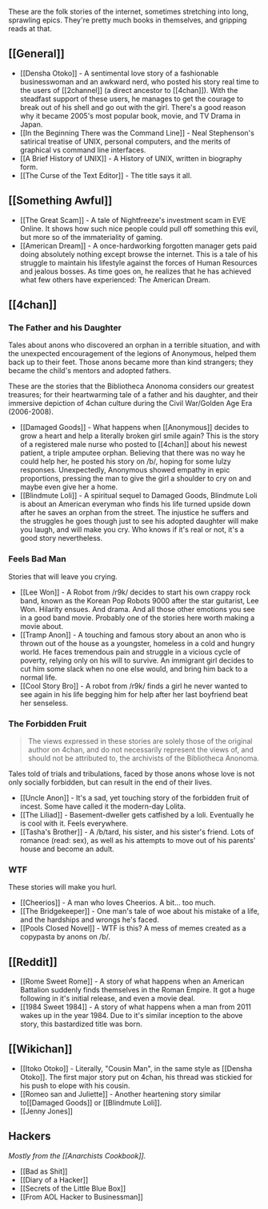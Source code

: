 These are the folk stories of the internet, sometimes stretching into long, sprawling epics. They're pretty much books in themselves, and gripping reads at that.

## [[General]]

* [[Densha Otoko]] - A sentimental love story of a fashionable businesswoman and an awkward nerd, who posted his story real time to the users of [[2channel]] (a direct ancestor to [[4chan]]). With the steadfast support of these users, he manages to get the courage to break out of his shell and go out with the girl. There's a good reason why it became 2005's most popular book, movie, and TV Drama in Japan.
* [[In the Beginning There was the Command Line]] - Neal Stephenson's satirical treatise of UNIX, personal computers, and the merits of graphical vs command line interfaces.
* [[A Brief History of UNIX]] - A History of UNIX, written in biography form.
* [[The Curse of the Text Editor]] - The title says it all.

## [[Something Awful]]

* [[The Great Scam]] - A tale of Nightfreeze's investment scam in EVE Online. It shows how such nice people could pull off something this evil, but more so of the immateriality of gaming.
* [[American Dream]] - A once-hardworking forgotten manager gets paid doing absolutely nothing except browse the internet. This is a tale of his struggle to maintain his lifestyle against the forces of Human Resources  and jealous bosses. As time goes on, he realizes that he has achieved what few others have experienced: The American Dream.

## [[4chan]]

### The Father and his Daughter

Tales about anons who discovered an orphan in a terrible situation, and with the unexpected encouragement of the legions of Anonymous, helped them back up to their feet. Those anons became more than kind strangers; they became the child's mentors and adopted fathers.

These are the stories that the Bibliotheca Anonoma considers our greatest treasures; for their heartwarming tale of a father and his daughter, and their immersive depiction of 4chan culture during the Civil War/Golden Age Era (2006-2008).

* [[Damaged Goods]] - What happens when [[Anonymous]] decides to grow a heart and help a literally broken girl smile again? This is the story of a registered male nurse who posted to [[4chan]] about his newest patient, a triple amputee orphan. Believing that there was no way he could help her, he posted his story on /b/, hoping for some lulzy responses. Unexpectedly, Anonymous showed empathy in epic proportions, pressing the man to give the girl a shoulder to cry on and maybe even give her a home.
* [[Blindmute Loli]] - A spiritual sequel to Damaged Goods, Blindmute Loli is about an American everyman who finds his life turned upside down after he saves an orphan from the street. The injustice he suffers and the struggles he goes though just to see his adopted daughter will make you laugh, and will make you cry. Who knows if it's real or not, it's a good story nevertheless.

### Feels Bad Man

Stories that will leave you crying.

* [[Lee Won]] - A Robot from /r9k/ decides to start his own crappy rock band, known as the Korean Pop Robots 9000 after the star guitarist, Lee Won. Hilarity ensues. And drama. And all those other emotions you see in a good band movie. Probably one of the stories here worth making a movie about.
* [[Tramp Anon]] - A touching and famous story about an anon who is thrown out of the house as a youngster, homeless in a cold and hungry world. He faces tremendous pain and struggle in a vicious cycle of poverty, relying only on his will to survive. An immigrant girl decides to cut him some slack when no one else would, and bring him back to a normal life.
* [[Cool Story Bro]] - A robot from /r9k/ finds a girl he never wanted to see again in his life begging him for help after her last boyfriend beat her senseless.

### The Forbidden Fruit

> The views expressed in these stories are solely those of the original author on 4chan, and do not necessarily represent the views of, and should not be attributed to, the archivists of the Bibliotheca Anonoma.

Tales told of trials and tribulations, faced by those anons whose love is not only socially forbidden, but can result in the end of their lives.

* [[Uncle Anon]] - It's a sad, yet touching story of the forbidden fruit of incest. Some have called it the modern-day Lolita.
* [[The Liliad]] - Basement-dweller gets catfished by a loli.  Eventually he is cool with it.  Feels everywhere.
* [[Tasha's Brother]] - A /b/tard, his sister, and his sister's friend. Lots of romance (read: sex), as well as his attempts to move out of his parents' house and become an adult.

### WTF

These stories will make you hurl.

* [[Cheerios]] - A man who loves Cheerios. A bit... too much.
* [[The Bridgekeeper]] - One man's tale of woe about his mistake of a life, and the hardships and wrongs he's faced.
* [[Pools Closed Novel]] - WTF is this? A mess of memes created as a copypasta by anons on /b/.

## [[Reddit]]

* [[Rome Sweet Rome]] - A story of what happens when an American Battalion suddenly finds themselves in the Roman Empire. It got a huge following in it's initial release, and even a movie deal.
* [[1984 Sweet 1984]] - A story of what happens when a man from 2011 wakes up in the year 1984. Due to it's similar inception to the above story, this bastardized title was born.

## [[Wikichan]]

* [[Itoko Otoko]] - Literally, "Cousin Man", in the same style as [[Densha Otoko]]. The first major story put on 4chan, his thread was stickied for his push to elope with his cousin.
* [[Romeo san and Juliette]] - Another heartening story similar to[[Damaged Goods]] or [[Blindmute Loli]].
* [[Jenny Jones]]

## Hackers

_Mostly from the [[Anarchists Cookbook]]._

* [[Bad as Shit]]
* [[Diary of a Hacker]]
* [[Secrets of the Little Blue Box]]
* [[From AOL Hacker to Businessman]]
